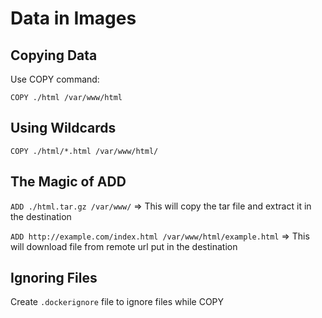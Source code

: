 # Data in Images

## Copying Data

Use COPY command:

`COPY ./html /var/www/html`


## Using Wildcards

`COPY ./html/*.html /var/www/html/`


## The Magic of ADD

`ADD ./html.tar.gz /var/www/` => This will copy the tar file and extract it in the destination

`ADD http://example.com/index.html /var/www/html/example.html` => This will download file from remote url put in the destination

## Ignoring Files

Create `.dockerignore` file to ignore files while COPY
